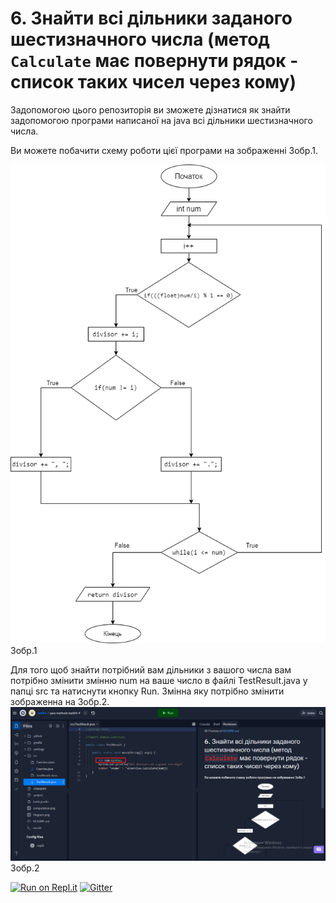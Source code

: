 # 6. Знайти всі дільники заданого шестизначного числа (метод ```Calculate``` має повернути рядок - список таких чисел через кому)
Задопомогою цього репозиторія ви зможете дізнатися як знайти задопомогою програми написаної на java всі дільники шестизначного числа.

Ви можете побачити схему роботи цієї програми на зображенні Зобр.1.

![](https://raw.githubusercontent.com/ppc-ntu-khpi/java-methods-batl64/master/Diagram.png)
                                                     Зобр.1

Для того щоб знайти потрібний вам дільники з вашого числа вам потрібно змінити змінню num на ваше число в файлі TestResult.java у папці src та натиснути кнопку Run. Змінна яку потрібно змінити зображенна на Зобр.2.
![](https://raw.githubusercontent.com/ppc-ntu-khpi/java-methods-batl64/master/IMG.png)
                                                     Зобр.2

[![Run on Repl.it](https://repl.it/badge/github/ppc-ntu-khpi/identifiers-types-starter)](https://repl.it/github/ppc-ntu-khpi/java-methods-batl64) [![Gitter](https://badges.gitter.im/PPC-SE-2020/OOP.svg)](https://gitter.im/PPC-SE-2020/OOP?utm_source=badge&utm_medium=badge&utm_campaign=pr-badge)

